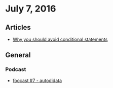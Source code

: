 # July 7, 2016

## Articles

- [Why you should avoid conditional statements](http://www.thedevpiece.com/why-you-should-avoid-if-else-statements/)

## General

### Podcast

- [foocast #7 - autodidata](http://foocast.io/episode/2016/05/23/autodidata.html)
